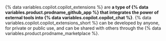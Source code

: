 {% data variables.copilot.copilot_extensions %} are **a type of {% data variables.product.prodname_github_app %} that integrates the power of external tools into {% data variables.copilot.copilot_chat %}**. {% data variables.copilot.copilot_extensions_short %} can be developed by anyone, for private or public use, and can be shared with others through the {% data variables.product.prodname_marketplace %}.

